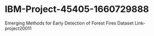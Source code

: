 # IBM-Project-45405-1660729888
Emerging Methods for Early Detection of Forest Fires
Dataset Link-project20011
